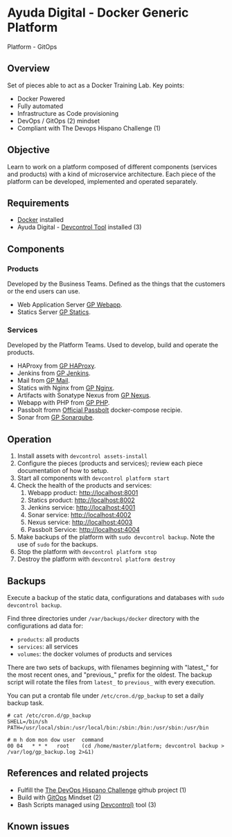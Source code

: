 # Ayuda Digital - Docker Generic Platform

Platform - GitOps

## Overview

Set of pieces able to act as a Docker Training Lab. Key points:

- Docker Powered
- Fully automated
- Infrastructure as Code provisioning
- DevOps / GitOps (2) mindset
- Compliant with The Devops Hispano Challenge (1)

## Objective

Learn to work on a platform composed of different components (services and products) with a kind of microservice architecture. Each piece of the platform can be developed, implemented and operated separately.

## Requirements

- [Docker](https://www.docker.com) installed
- Ayuda Digital -  [Devcontrol Tool](https://github.com/ayudadigital/devcontrol) installed (3)

## Components

### Products

Developed by the Business Teams. Defined as the things that the customers or the end users can use.

- Web Application Server [GP Webapp](https://github.com/ayudadigital/gp-webapp).
- Statics Server [GP Statics](https://github.com/ayudadigital/gp-nginx).

### Services

Developed by the Platform Teams. Used to develop, build and operate the products.

- HAProxy from [GP HAProxy](https://github.com/ayudadigital/gp-haproxy).
- Jenkins from [GP Jenkins](https://github.com/ayudadigital/gp-jenkins).
- Mail from [GP Mail](https://github.com/ayudadigital/gp-mail).
- Statics with Nginx from [GP Nginx](https://github.com/ayudadigital/gp-nginx).
- Artifacts with Sonatype Nexus from [GP Nexus](https://github.com/ayudadigital/gp-nexus).
- Webapp with PHP from [GP PHP](https://github.com/ayudadigital/gp-php).
- Passbolt fromn [Official Passbolt](https://help.passbolt.com/hosting/install/ce/docker) docker-compose recipie.
- Sonar from [GP Sonarqube](https://github.com/ayudadigital/gp-sonarqube).

## Operation

1. Install assets with `devcontrol assets-install`
2. Configure the pieces (products and services); review each piece documentation of how to setup.
3. Start all components with `devcontrol platform start`
4. Check the health of the products and services:
   1. Webapp product: <http://localhost:8001>
   2. Statics product: <http://localhost:8002>
   3. Jenkins service: <http://localhost:4001>
   4. Sonar service: <http://localhost:4002>
   5. Nexus service: <http://localhost:4003>
   6. Passbolt Service: <http://localhost:4004>
5. Make backups of the platform with `sudo devcontrol backup`. Note the use of `sudo` for the backups.
6. Stop the platform with `devcontrol platform stop`
7. Destroy the platform with `devcontrol platform destroy`

## Backups

Execute a backup of the static data, configurations and databases with `sudo devcontrol backup`.

Find three directories under `/var/backups/docker` directory with the configurations ad data for:

- `products`: all products
- `services`: all services
- `volumes`: the docker volumes of products and services

There are two sets of backups, with filenames beginning with "latest_" for the most recent ones, and "previous_" prefix for the oldest. The backup script will rotate the files from `latest_` to `previous_` with every execution.

You can put a crontab file under `/etc/cron.d/gp_backup` to set a daily backup task.

```console
# cat /etc/cron.d/gp_backup
SHELL=/bin/sh
PATH=/usr/local/sbin:/usr/local/bin:/sbin:/bin:/usr/sbin:/usr/bin

# m h dom mon dow user	command
00 04	* * *	root    (cd /home/master/platform; devcontrol backup > /var/log/gp_backup.log 2>&1)
```

## References and related projects

- Fulfill the [The DevOps Hispano Challenge](https://github.com/devops-hispano/reto-devops]) github project (1)
- Build with [GitOps](https://www.weave.works/technologies/gitops/) Mindset (2)
- Bash Scripts managed using [Devcontrol)](https://github.com/ayudadigital/devcontrol) tool (3)

## Known issues
